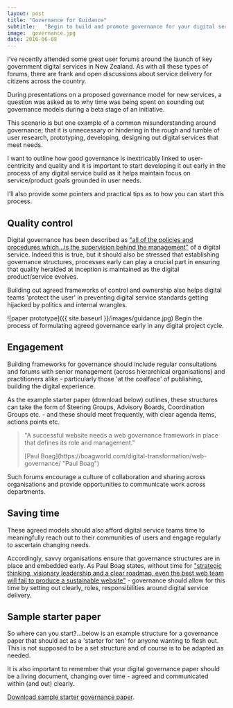 ```yaml
---
layout: post
title: "Governance for Guidance"
subtitle:   "Begin to build and promote governance for your digital services"
image:  governance.jpg
date: 2016-06-08
---
```

I’ve recently attended some great user forums around the launch of key government digital services in New Zealand. As with all these types of forums, there are frank and open discussions about service delivery for citizens across the country.

During presentations on a proposed governance model for new services, a question was asked as to why time was being spent on sounding out governance models during a beta stage of an initiative.

This scenario is but one example of a common misunderstanding around governance; that it is unnecessary or hindering in the rough and tumble of user research, prototyping, developing, designing out digital services that meet needs.

I want to outline how good governance is inextricably linked to user-centricity and quality and it is important to start developing it out early in the process of any digital service build as it helps maintain focus on service/product goals grounded in user needs.

I’ll also provide some pointers and practical tips as to how you can start this process.

## Quality control

Digital governance has been described as ["all of the policies and procedures which…is the supervision behind the management"](http://monsido.com/what-is-web-governance/ "web governance article") of a digital service. Indeed this is true, but it should also be stressed that establishing governance structures, processes early can play a crucial part in ensuring that quality heralded at inception is maintained as the digital product/service evolves.

Building out agreed frameworks of control and ownership also helps digital teams 'protect the user' in preventing digital service standards getting hijacked by politics and internal wrangles.

![paper prototype]({{ site.baseurl }}/images/guidance.jpg) <span class="caption text-muted">Begin the process of formulating agreed governance early in any digital project cycle.</span>

## Engagement

Building frameworks for governance should include regular consultations and forums with senior management (across hierarchical organisations) and practitioners alike - particularly those 'at the coalface' of publishing, building the digital experience.

As the example starter paper (download below) outlines, these structures can take the form of Steering Groups, Advisory Boards, Coordination Groups etc. - and these should meet frequently, with clear agenda items, actions points etc.

> "A successful website needs a web governance framework in place that defines its role and management."
> 
> <footer>[Paul Boag](https://boagworld.com/digital-transformation/web-governance/ "Paul Boag")</footer>

Such forums encourage a culture of collaboration and sharing across organisations and provide opportunities to communicate work across departments.

## Saving time

These agreed models should also afford digital service teams time to meaningfully reach out to their communities of users and engage regularly to ascertain changing needs.

Accordingly, savvy organisations ensure that governance structures are in place and embedded early. As Paul Boag states, without time for ["strategic thinking, visionary leadership and a clear roadmap, even the best web team will fail to produce a sustainable website"](https://boagworld.com/digital-transformation/web-governance/ "Paul Boag") - governance should allow for this time by setting out clearly, roles, responsibilities around digital service delivery.

## Sample starter paper

So where can you start?…below is an example structure for a governance paper that should act as a 'starter for ten' for anyone wanting to flesh out. This is not supposed to be a set structure and of course is to be adapted as needed.

It is also important to remember that your digital governance paper should be a living document, changing over time - agreed and communicated within (and out) clearly.

[Download sample starter governance paper](http://www.markkirkpatrick.co.uk/assets/governance-paper-structure.docx "Sample governance paper").
